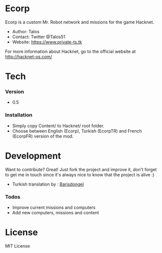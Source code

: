 # Ecorp

Ecorp is a custom Mr. Robot network and missions for the game Hacknet.

  - Author: Talos
  - Contact: Twitter @Talos51
  - Website: https://www.private-ts.tk

For more information about Hacknet, go to the official website at http://hacknet-os.com/

# Tech
### Version
 - 0.5

### Installation

- Simply copy Content/ to Hacknet/ root folder.
- Choose between English (Ecorp), Turkish (EcorpTR) and French (EcorpFR) version of the mod.

# Development

Want to contribute? Great! Just fork the project and improve it, don't forget to get me in touch since it's always nice to know that the project is alive :)

- Turkish translation by : [Barisdongel](https://github.com/barisdongel)

### Todos

 - Improve current missions and computers
 - Add new computers, missions and content

# License

MIT License
